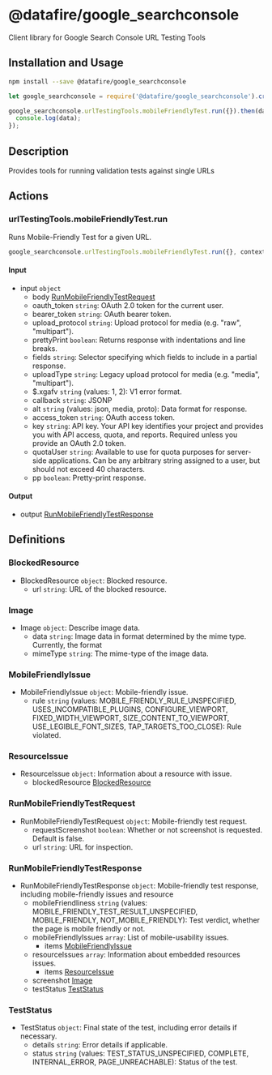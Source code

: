 # @datafire/google_searchconsole

Client library for Google Search Console URL Testing Tools

## Installation and Usage
```bash
npm install --save @datafire/google_searchconsole
```
```js
let google_searchconsole = require('@datafire/google_searchconsole').create();

google_searchconsole.urlTestingTools.mobileFriendlyTest.run({}).then(data => {
  console.log(data);
});
```

## Description

Provides tools for running validation tests against single URLs

## Actions

### urlTestingTools.mobileFriendlyTest.run
Runs Mobile-Friendly Test for a given URL.


```js
google_searchconsole.urlTestingTools.mobileFriendlyTest.run({}, context)
```

#### Input
* input `object`
  * body [RunMobileFriendlyTestRequest](#runmobilefriendlytestrequest)
  * oauth_token `string`: OAuth 2.0 token for the current user.
  * bearer_token `string`: OAuth bearer token.
  * upload_protocol `string`: Upload protocol for media (e.g. "raw", "multipart").
  * prettyPrint `boolean`: Returns response with indentations and line breaks.
  * fields `string`: Selector specifying which fields to include in a partial response.
  * uploadType `string`: Legacy upload protocol for media (e.g. "media", "multipart").
  * $.xgafv `string` (values: 1, 2): V1 error format.
  * callback `string`: JSONP
  * alt `string` (values: json, media, proto): Data format for response.
  * access_token `string`: OAuth access token.
  * key `string`: API key. Your API key identifies your project and provides you with API access, quota, and reports. Required unless you provide an OAuth 2.0 token.
  * quotaUser `string`: Available to use for quota purposes for server-side applications. Can be any arbitrary string assigned to a user, but should not exceed 40 characters.
  * pp `boolean`: Pretty-print response.

#### Output
* output [RunMobileFriendlyTestResponse](#runmobilefriendlytestresponse)



## Definitions

### BlockedResource
* BlockedResource `object`: Blocked resource.
  * url `string`: URL of the blocked resource.

### Image
* Image `object`: Describe image data.
  * data `string`: Image data in format determined by the mime type. Currently, the format
  * mimeType `string`: The mime-type of the image data.

### MobileFriendlyIssue
* MobileFriendlyIssue `object`: Mobile-friendly issue.
  * rule `string` (values: MOBILE_FRIENDLY_RULE_UNSPECIFIED, USES_INCOMPATIBLE_PLUGINS, CONFIGURE_VIEWPORT, FIXED_WIDTH_VIEWPORT, SIZE_CONTENT_TO_VIEWPORT, USE_LEGIBLE_FONT_SIZES, TAP_TARGETS_TOO_CLOSE): Rule violated.

### ResourceIssue
* ResourceIssue `object`: Information about a resource with issue.
  * blockedResource [BlockedResource](#blockedresource)

### RunMobileFriendlyTestRequest
* RunMobileFriendlyTestRequest `object`: Mobile-friendly test request.
  * requestScreenshot `boolean`: Whether or not screenshot is requested. Default is false.
  * url `string`: URL for inspection.

### RunMobileFriendlyTestResponse
* RunMobileFriendlyTestResponse `object`: Mobile-friendly test response, including mobile-friendly issues and resource
  * mobileFriendliness `string` (values: MOBILE_FRIENDLY_TEST_RESULT_UNSPECIFIED, MOBILE_FRIENDLY, NOT_MOBILE_FRIENDLY): Test verdict, whether the page is mobile friendly or not.
  * mobileFriendlyIssues `array`: List of mobile-usability issues.
    * items [MobileFriendlyIssue](#mobilefriendlyissue)
  * resourceIssues `array`: Information about embedded resources issues.
    * items [ResourceIssue](#resourceissue)
  * screenshot [Image](#image)
  * testStatus [TestStatus](#teststatus)

### TestStatus
* TestStatus `object`: Final state of the test, including error details if necessary.
  * details `string`: Error details if applicable.
  * status `string` (values: TEST_STATUS_UNSPECIFIED, COMPLETE, INTERNAL_ERROR, PAGE_UNREACHABLE): Status of the test.


